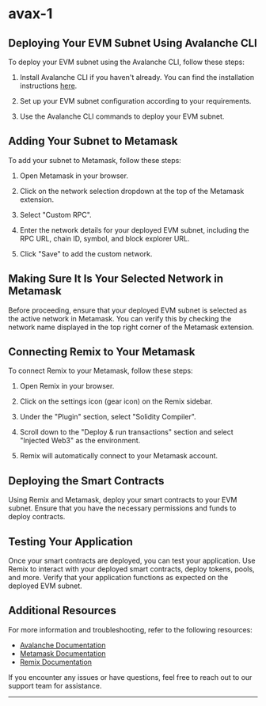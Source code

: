 # avax-1

## Deploying Your EVM Subnet Using Avalanche CLI

To deploy your EVM subnet using the Avalanche CLI, follow these steps:

1. Install Avalanche CLI if you haven't already. You can find the installation instructions [here](https://docs.avax.network/build/tutorials/platform/create-a-blockchain-subnet-with-avalanche-cli).

2. Set up your EVM subnet configuration according to your requirements.

3. Use the Avalanche CLI commands to deploy your EVM subnet.

## Adding Your Subnet to Metamask

To add your subnet to Metamask, follow these steps:

1. Open Metamask in your browser.

2. Click on the network selection dropdown at the top of the Metamask extension.

3. Select "Custom RPC".

4. Enter the network details for your deployed EVM subnet, including the RPC URL, chain ID, symbol, and block explorer URL.

5. Click "Save" to add the custom network.

## Making Sure It Is Your Selected Network in Metamask

Before proceeding, ensure that your deployed EVM subnet is selected as the active network in Metamask. You can verify this by checking the network name displayed in the top right corner of the Metamask extension.

## Connecting Remix to Your Metamask

To connect Remix to your Metamask, follow these steps:

1. Open Remix in your browser.

2. Click on the settings icon (gear icon) on the Remix sidebar.

3. Under the "Plugin" section, select "Solidity Compiler".

4. Scroll down to the "Deploy & run transactions" section and select "Injected Web3" as the environment.

5. Remix will automatically connect to your Metamask account.

## Deploying the Smart Contracts

Using Remix and Metamask, deploy your smart contracts to your EVM subnet. Ensure that you have the necessary permissions and funds to deploy contracts.

## Testing Your Application

Once your smart contracts are deployed, you can test your application. Use Remix to interact with your deployed smart contracts, deploy tokens, pools, and more. Verify that your application functions as expected on the deployed EVM subnet.

## Additional Resources

For more information and troubleshooting, refer to the following resources:

- [Avalanche Documentation](https://docs.avax.network/)
- [Metamask Documentation](https://docs.metamask.io/)
- [Remix Documentation](https://remix-ide.readthedocs.io/en/latest/)

If you encounter any issues or have questions, feel free to reach out to our support team for assistance.

- - -
